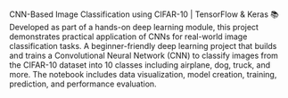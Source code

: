 CNN-Based Image Classification using CIFAR-10 | TensorFlow & Keras
📚 Developed as part of a hands-on deep learning module, this project demonstrates practical application of CNNs for real-world image classification tasks.
A beginner-friendly deep learning project that builds and trains a Convolutional Neural Network (CNN) to classify images from the CIFAR-10 dataset into 10 classes including airplane, dog, truck, and more. The notebook includes data visualization, model creation, training, prediction, and performance evaluation.
